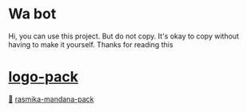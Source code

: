 # Wa bot 

Hi, you can use this project. But do not copy. It's okay to copy without having to make it yourself. Thanks for reading this

# [logo-pack](https://github.com/ChamodKeshan/booster-queena)
 

[🌼](https://github.com/ChamodKeshan/booster-queena) [rasmika-mandana-pack](https://raw.githubusercontent.com/ChamodKeshan/booster-queena/master/Queen-Alexa/image/logo-pack/rashmika-beautiful-pack/1655255615700.jpg)
